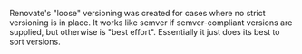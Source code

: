 Renovate's "loose" versioning was created for cases where no strict versioning is in place. It works like semver if semver-compliant versions are supplied, but otherwise is "best effort". Essentially it just does its best to sort versions.

